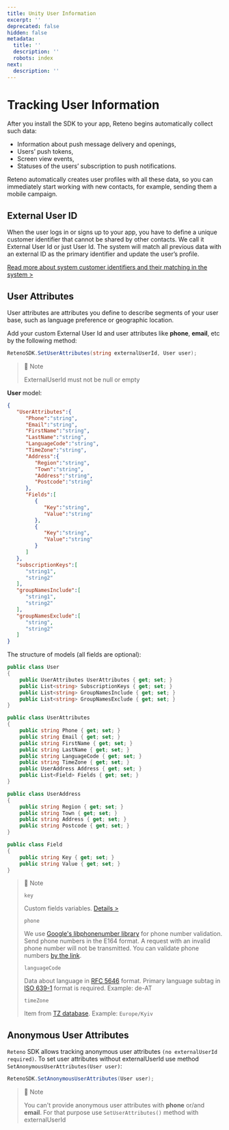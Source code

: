 ```yaml
---
title: Unity User Information
excerpt: ''
deprecated: false
hidden: false
metadata:
  title: ''
  description: ''
  robots: index
next:
  description: ''
---
```

# Tracking User Information

After you install the SDK to your app, Reteno begins automatically collect such data:

* Information about push message delivery and openings,
* Users’ push tokens,
* Screen view events,
* Statuses of the users’ subscription to push notifications. 

Reteno automatically creates user profiles with all these data, so you can immediately start working with new contacts, for example, sending them a mobile campaign.

## External User ID

When the user logs in or signs up to your app, you have to define a unique customer identifier that cannot be shared by other contacts. We call it External User Id or just User Id. The system will match all previous data with an external ID as the primary identifier and update the user’s profile.

[Read more about system customer identifiers and their matching in the system >](https://yespo.io/support/customer-identifiers-and-matching)

## User Attributes

User attributes are attributes you define to describe segments of your user base, such as language preference or geographic location.

Add your custom External User Id and user attributes like **phone**, **email**, etc by the following method:

```C#
RetenoSDK.SetUserAttributes(string externalUserId, User user);
```

> 📘 Note
>
> ExternalUserId must not be null or empty

**User** model:

```json
{
   "UserAttributes":{
      "Phone":"string",
      "Email":"string",
      "FirstName":"string",
      "LastName":"string",
      "LanguageCode":"string",
      "TimeZone":"string",
      "Address":{
         "Region":"string",
         "Town":"string",
         "Address":"string",
         "Postcode":"string"
      },
      "Fields":[
         {
            "Key":"string",
            "Value":"string"
         },
         {
            "Key":"string",
            "Value":"string"
         }
      ]
   },
   "subscriptionKeys":[
      "string1",
      "string2"
   ],
   "groupNamesInclude":[
      "string1",
      "string2"
   ],
   "groupNamesExclude":[
      "string",
      "string2"
   ]
}
```

The structure of models (all fields are optional):

```C#
public class User
{
	public UserAttributes UserAttributes { get; set; }
	public List<string> SubscriptionKeys { get; set; }
	public List<string> GroupNamesInclude { get; set; }
	public List<string> GroupNamesExclude { get; set; }
}

public class UserAttributes
{
	public string Phone { get; set; }
	public string Email { get; set; }
	public string FirstName { get; set; }
	public string LastName { get; set; }
	public string LanguageCode { get; set; }
	public string TimeZone { get; set; }
	public UserAddress Address { get; set; }
	public List<Field> Fields { get; set; }
}

public class UserAddress
{
	public string Region { get; set; }
	public string Town { get; set; }
	public string Address { get; set; }
	public string Postcode { get; set; }
}

public class Field
{
	public string Key { get; set; }
	public string Value { get; set; }
}
```

> 📘 Note
>
> `key`
>
> Custom fields variables. [Details >](https://yespo.io/support/how-add-additional-contact-fields#Updating-Custom-Fields-with-Data-from-Custom-Events-via-SDK)
>
> `phone`
>
> We use [Google's libphonenumber library](https://github.com/google/libphonenumber "\{rel='nofollow'}")  for phone number validation. Send phone numbers in the E164 format. A request with an invalid phone number will not be transmitted. You can validate phone numbers [by the link](https://libphonenumber.appspot.com/).
>
> `languageCode`
>
> Data about language in [RFC 5646](https://www.rfc-editor.org/rfc/rfc5646.html "\{rel='nofollow'}") format. Primary language subtag in [ISO 639-1](https://en.wikipedia.org/wiki/List_of_ISO_639-1_codes "\{rel='nofollow'}") format is required. Example: de-AT
>
> `timeZone`
>
> Item from [TZ database](https://en.wikipedia.org/wiki/List_of_tz_database_time_zones "\{rel='nofollow'}"). Example: `Europe/Kyiv`

## Anonymous User Attributes

`Reteno` SDK allows tracking anonymous user attributes `(no externalUserId required)`. To set user attributes without externalUserId use method `SetAnonymousUserAttributes(User user)`:

```C#
RetenoSDK.SetAnonymousUserAttributes(User user);
```

> 📘 Note
>
> You can't provide anonymous user attributes with **phone** or/and **email**. For that purpose use `SetUserAttributes()` method with externalUserId
